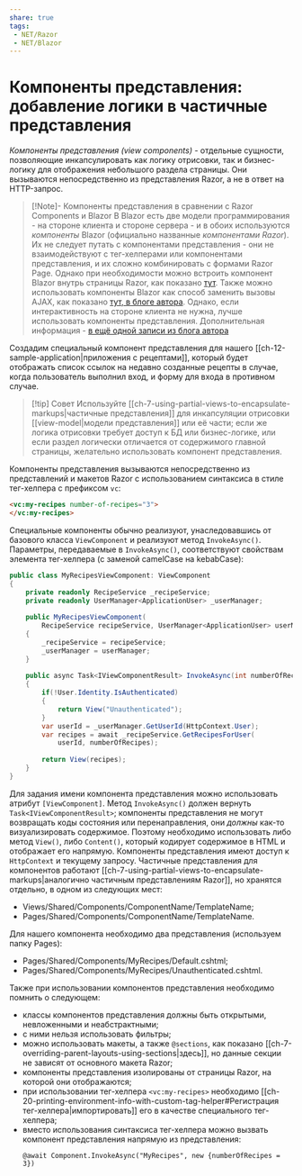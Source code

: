 ```yaml
---
share: true
tags:
 - NET/Razor
 - NET/Blazor
---
```

# Компоненты представления: добавление логики в частичные представления
*Компоненты представления (view components)* - отдельные сущности, позволяющие инкапсулировать как логику отрисовки, так и бизнес-логику для отображения небольшого раздела страницы. Они вызываются непосредственно из представления Razor, а не в ответ на HTTP-запрос.
> [!Note]- Компоненты представления в сравнении с Razor Components и Blazor
> В Blazor есть две модели программирования - на стороне клиента и стороне сервера - и в обоих используются *компоненты* Blazor (официально названные *компонентами Razor*). Их не следует путать с компонентами представления - они не взаимодействуют с тег-хелперами или компонентами представления, и их сложно комбинировать с формами Razor Page.
> Однако при необходимости можно встроить компонент Blazor внутрь страницы Razor, как показано [тут](https://learn.microsoft.com/en-us/aspnet/core/blazor/components/prerendering-and-integration?view=aspnetcore-6.0&pivots=webassembly#render-components-in-a-page-or-view-with-the-component-tag-helper). Также можно использовать компоненты Blazor как способ заменить вызовы AJAX, как показано [тут, в блоге автора](https://andrewlock.net/replacing-ajax-calls-in-razor-pages-using-razor-components-and-blazor/).
> Однако, если интерактивность на стороне клиента не нужна, лучше использовать компоненты представления. Дополнительная информация - [в ещё одной записи из блога автора](https://andrewlock.net/dont-replace-your-view-components-with-razor-components/)

Создадим специальный компонент представления для нашего [[ch-12-sample-application|приложения с рецептами]], который будет отображать список ссылок на недавно созданные рецепты в случае, когда пользователь выполнил вход, и форму для входа в противном случае.
> [!tip] Совет
> Используйте [[ch-7-using-partial-views-to-encapsulate-markups|частичные представления]] для инкапсуляции отрисовки [[view-model|модели представления]] или её части; если же логика отрисовки требует доступ к БД или бизнес-логике, или если раздел логически отличается от содержимого главной страницы, желательно использовать компонент представления.

Компоненты представления вызываются непосредственно из представлений и макетов Razor с использованием синтаксиса в стиле тег-хелпера с префиксом `vc`:
```html
<vc:my-recipes number-of-recipes="3">
</vc:my-recipes>
```
Специальные компоненты обычно реализуют, унаследовавшись от базового класса `ViewComponent` и реализуют метод `InvokeAsync()`. Параметры, передаваемые в `InvokeAsync()`, соответствуют свойствам элемента тег-хелпера (с заменой camelCase на kebabCase):
```csharp
public class MyRecipesViewComponent: ViewComponent
{
	private readonly RecipeService _recipeService;
	private readonly UserManager<ApplicationUser> _userManager;
	
	public MyRecipesViewComponent(
		RecipeService recipeService, UserManager<ApplicationUser> userManager)
	{
		_recipeService = recipeService;
		_userManager = userManager;
	}
	
	public async Task<IViewComponentResult> InvokeAsync(int numberOfRecipes)
	{
		if(!User.Identity.IsAuthenticated)
		{
			return View("Unauthenticated");
		}
		var userId = _userManager.GetUserId(HttpContext.User);
		var recipes = await _recipeService.GetRecipesForUser(
			userId, numberOfRecipes);
			
		return View(recipes);
	}
}
```
Для задания имени компонента представления можно использовать атрибут `[ViewComponent]`.
Метод `InvokeAsync()` должен вернуть `Task<IViewComponentResult>`; компоненты представления не могут возвращать коды состояния или перенаправления, они *должны* как-то визуализировать содержимое. Поэтому необходимо использовать либо метод `View()`, либо `Content()`, который кодирует содержимое в HTML и отображает его напрямую.
Компоненты представления имеют доступ к `HttpContext` и текущему запросу.
Частичные представления для компонентов работают [[ch-7-using-partial-views-to-encapsulate-markups|аналогично частичным представлениям Razor]], но хранятся отдельно, в одном из следующих мест:
- Views/Shared/Components/ComponentName/TemplateName;
- Pages/Shared/Components/ComponentName/TemplateName.

Для нашего компонента необходимо два представления (используем папку Pages):
- Pages/Shared/Components/MyRecipes/Default.cshtml;
- Pages/Shared/Components/MyRecipes/Unauthenticated.cshtml.

Также при использовании компонентов представления необходимо помнить о следующем:
- классы компонентов представления должны быть открытыми, невложенными и неабстрактными;
- с ними нельзя использовать фильтры;
- можно использовать макеты, а также `@sections`, как показано [[ch-7-overriding-parent-layouts-using-sections|здесь]], но данные секции не зависят от основного макета Razor;
- компоненты представления изолированы от страницы Razor, на которой они отображаются;
- при использовании тег-хелпера `<vc:my-recipes>` необходимо [[ch-20-printing-environment-info-with-custom-tag-helper#Регистрация тег-хелпера|импортировать]] его в качестве специального тег-хелпера;
- вместо использования синтаксиса тег-хелпера можно вызвать компонент представления напрямую из представления:
	```razor
	@await Component.InvokeAsync("MyRecipes", new {numberOfRecipes = 3})
	```
